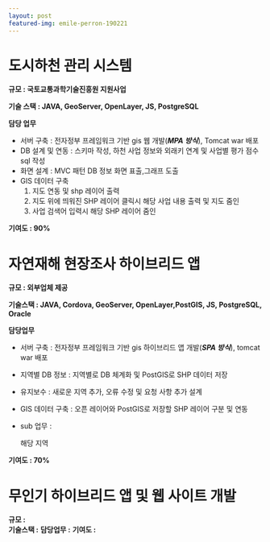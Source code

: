 ```yaml
---
layout: post
featured-img: emile-perron-190221
---
```


도시하천 관리 시스템
======
**규모 :  국토교통과학기술진흥원 지원사업**

**기술 스택  :  JAVA, GeoServer, OpenLayer, JS, PostgreSQL**

**담당 업무**  
- 서버 구축 : 전자정부 프레임워크 기반 gis 웹 개발(**_MPA 방식_**), Tomcat war 배포
- DB 설계 및 연동 : 스키마 작성, 하천 사업 정보와 외래키 연계 및 사업별 평가 점수 sql 작성
- 화면 설계 :  MVC 패턴 DB 정보 화면 표출,그래프 도출
- GIS 데이터 구축 
   1. 지도 연동 및 shp 레이어 출력
   2. 지도 위에 띄워진 SHP 레이어 클릭시 해당 사업 내용 출력 및 지도 줌인
   3. 사업 검색어 입력시 해당 SHP 레이어 줌인 

 **기여도 : 90%**

자연재해 현장조사 하이브리드 앱
======
**규모 : 외부업체 제공**

**기술스택 :  JAVA, Cordova, GeoServer, OpenLayer,PostGIS, JS, PostgreSQL, Oracle**

**담당업무**
- 서버 구축 : 전자정부 프레임워크 기반 gis 하이브리드 앱 개발(**_SPA 방식_**), tomcat war 배포
- 지역별 DB 정보 : 지역별로 DB 체계화 및  PostGIS로 SHP 데이터 저장
- 유지보수 : 새로운 지역 추가, 오류 수정 및 요청 사항 추가 설계 
- GIS 데이터 구축 : 오픈 레이어와 PostGIS로 저장할  SHP 레이어 구분 및 연동
- sub 업무 :

     해당 지역 
     
**기여도 : 70%**


무인기 하이브리드 앱 및 웹 사이트 개발
======
**규모 :**  
**기술스택 :**
**담당업무 :**
**기여도 :** 
